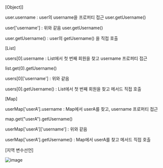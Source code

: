[Object]]

user.username : user의 username을 프로퍼티 접근 user.getUsername()

user['username'] : 위와 같음 user.getUsername()

user.getUsername() : user의 getUsername() 을 직접 호출

[List]

users[0].username : List에서 첫 번째 회원을 찾고 username 프로퍼티 접근

list.get(0).getUsername()

users[0]['username'] : 위와 같음

users[0].getUsername() : List에서 첫 번째 회원을 찾고 메서드 직접 호출

[Map]

userMap['userA'].username : Map에서 userA를 찾고, username 프로퍼티 접근

map.get("userA").getUsername()

userMap['userA']['username'] : 위와 같음

userMap['userA'].getUsername() : Map에서 userA를 찾고 메서드 직접 호출

[지역 변수선언]

![image](https://user-images.githubusercontent.com/108928206/184475944-68913bdf-14b0-49dc-a1f1-b7eaa55bcfc4.png)

